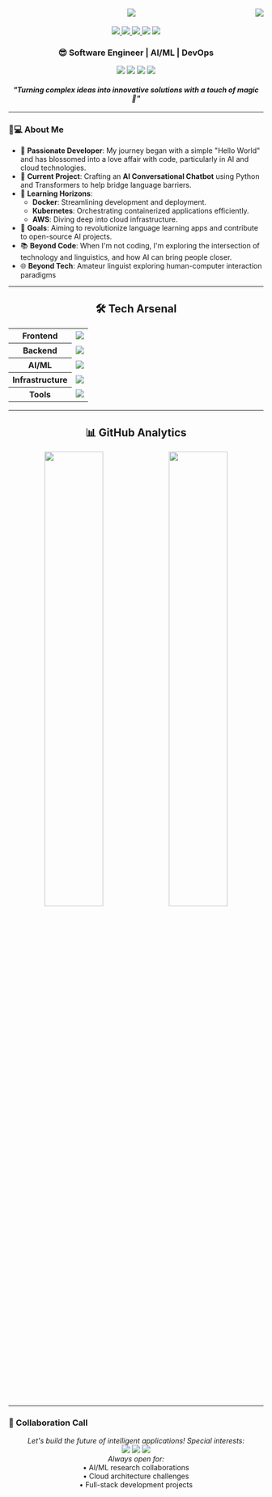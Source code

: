 <h1 align="center">
  <img align="right" src="https://visitor-badge.laobi.icu/badge?page_id=mzs786.mzs786" />
  <img src="https://readme-typing-svg.herokuapp.com/?font=Righteous&size=35&center=true&vCenter=true&width=500&height=70&duration=4000&lines=Hello,+World!+👋;+I'm+Md+Zubair+Saleem!;Software+Engineer;AI+Enthusiast;Cloud+Aficionado+☁️" />
</h1>

<div align="center">
    <a href="https://www.linkedin.com/in/mdzubairsaleem">
        <img src="https://img.shields.io/badge/LinkedIn-0A66C2?style=for-the-badge&logo=linkedin&logoColor=white"/>
    </a>
    <a href="mailto:mdzubairsaleem786@gmail.com">
        <img src="https://img.shields.io/badge/Email-D14836?style=for-the-badge&logo=gmail&logoColor=white"/>
    </a>
    <a href="https://mdzubairsaleem.com">
        <img src="https://img.shields.io/badge/Portfolio-4285F4?style=for-the-badge&logo=google-chrome&logoColor=white"/>
    </a>
    <img src="https://komarev.com/ghpvc/?username=mzs786&style=for-the-badge">
    <img src="https://img.shields.io/github/followers/mzs786.svg?style=for-the-badge&logo=appveyor">
</div>

<h3 align="center">😎 Software Engineer | AI/ML | DevOps</h3>

<div align="center">
    <p>
      <img src="https://img.shields.io/badge/Interest-Artificial Intelligence-blue"/>
      <img src="https://img.shields.io/badge/Hobby-Coding%2C%20Gaming-blue" />
      <img src="https://img.shields.io/badge/Programming-Python%2C%20Java%2C%20JavaScript-blue" />
      <img src="https://img.shields.io/badge/Language-English%2C%20Hindi%2C%20Kannada-blue" />
      <h4><i> "Turning complex ideas into innovative solutions with a touch of magic 💫" </i></h4>
    </p>
</div>

---

### 👨💻 About Me

- 🌟 **Passionate Developer**: My journey began with a simple "Hello World" and has blossomed into a love affair with code, particularly in AI and cloud technologies.
- 🔭 **Current Project**: Crafting an **AI Conversational Chatbot** using Python and Transformers to help bridge language barriers.
- 🌱 **Learning Horizons**:
  - **Docker**: Streamlining development and deployment.
  - **Kubernetes**: Orchestrating containerized applications efficiently.
  - **AWS**: Diving deep into cloud infrastructure.
- 🎯 **Goals**: Aiming to revolutionize language learning apps and contribute to open-source AI projects.
- 📚 **Beyond Code**: When I'm not coding, I'm exploring the intersection of technology and linguistics, and how AI can bring people closer.
- 🌐 **Beyond Tech**: Amateur linguist exploring human-computer interaction paradigms

---

<h2 align="center">🛠️ Tech Arsenal</h2>

<table align="center">
  <tr>
    <th>Frontend</th>
    <td>
      <img src="https://skillicons.dev/icons?i=react,nextjs,html,css,js,ts,tailwind" />
    </td>
  </tr>
  <tr>
    <th>Backend</th>
    <td>
      <img src="https://skillicons.dev/icons?i=nodejs,express,python,flask,django,java" />
    </td>
  </tr>
  <tr>
    <th>AI/ML</th>
    <td>
      <img src="https://skillicons.dev/icons?i=numpy,pandas,opencv" />
    </td>
  </tr>
  <tr>
    <th>Infrastructure</th>
    <td>
      <img src="https://skillicons.dev/icons?i=aws,docker,kubernetes,firebase" />
    </td>
  </tr>
  <tr>
    <th>Tools</th>
    <td>
      <img src="https://skillicons.dev/icons?i=git,github,vscode,postman,linux" />
    </td>
  </tr>
</table>

---

<h2 align="center">📊 GitHub Analytics</h2>

<p align="center">
  <img src="https://github-readme-stats.vercel.app/api?username=mzs786&show_icons=true&theme=radical&include_all_commits=true" width="48%"/>
  <img src="https://github-readme-streak-stats.herokuapp.com/?user=mzs786&theme=radical" width="48%"/>
</p>

---

### 🚀 Collaboration Call

<p align="center">
  <i>Let's build the future of intelligent applications! Special interests:</i><br>
  <img src="https://img.shields.io/badge/NLP-Research-blue" />
  <img src="https://img.shields.io/badge/Cloud-Native_Solutions-blue" />
  <img src="https://img.shields.io/badge/Open_Source-Contributions-blue" /><br>
  <i>Always open for:</i><br>
  • AI/ML research collaborations<br>
  • Cloud architecture challenges<br>
  • Full-stack development projects
</p>
